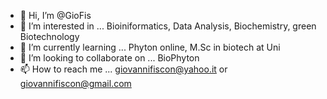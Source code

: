 - 👋 Hi, I’m @GioFis
- 👀 I’m interested in ... Bioiniformatics, Data Analysis, Biochemistry, green Biotechnology
- 🌱 I’m currently learning ... Phyton online, M.Sc in biotech at Uni
- 💞️ I’m looking to collaborate on ... BioPhyton
- 📫 How to reach me ... giovannifiscon@yahoo.it or giovannifiscon@gmail.com

<!---
GioFis/GioFis is a ✨ special ✨ repository because its `README.md` (this file) appears on your GitHub profile.
You can click the Preview link to take a look at your changes.
--->
